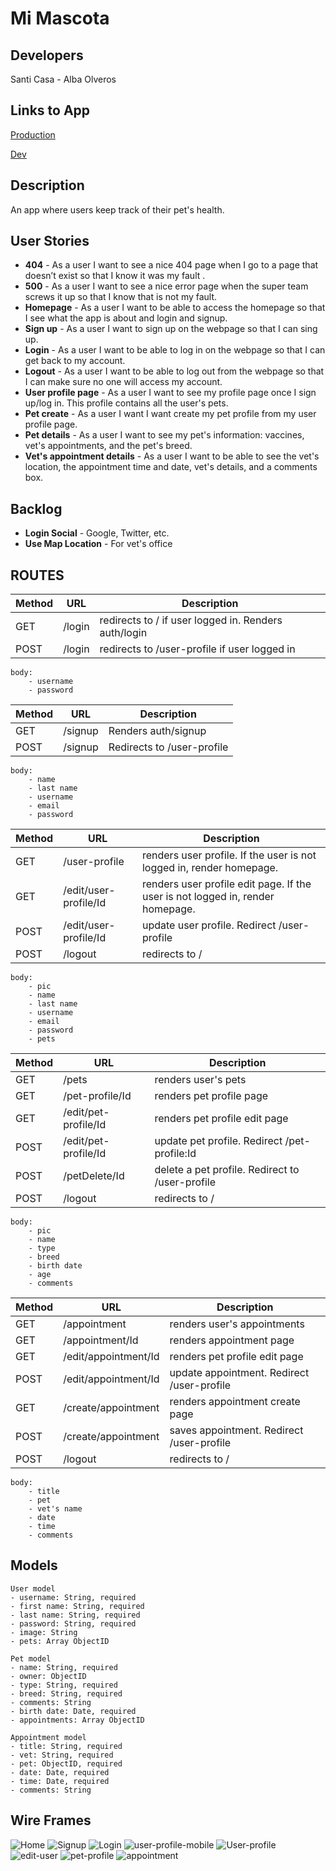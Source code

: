 # Mi Mascota

## Developers
Santi Casa - Alba Olveros

## Links to App 
[Production](https://mi--mascota.herokuapp.com)

[Dev](https://staging-mimascota.herokuapp.com)

## Description

An app where users keep track of their pet's health.
 
## User Stories

- **404** - As a user I want to see a nice 404 page when I go to a page that doesn’t exist so that I know it was my fault .
- **500** - As a user I want to see a nice error page when the super team screws it up so that I know that is not my fault.
- **Homepage** - As a user I want to be able to access the homepage so that I see what the app is about and login and signup.
- **Sign up** - As a user I want to sign up on the webpage so that I can sing up.
- **Login** - As a user I want to be able to log in on the webpage so that I can get back to my account.
- **Logout** - As a user I want to be able to log out from the webpage so that I can make sure no one will access my account.
- **User profile page** - As a user I want to see my profile page once I sign up/log in. This profile contains all the user's pets.
- **Pet create** - As a user I want I want create my pet profile from my user profile page.
- **Pet details** - As a user I want to see my pet's information: vaccines, vet's appointments, and the pet's breed.
- **Vet's appointment details** - As a user I want to be able to see the vet's location, the appointment time and date, vet's details, and a comments box.

## Backlog
- **Login Social** - Google, Twitter, etc.
- **Use Map Location** - For vet's office

## ROUTES

|Method|URL|Description|
|---|---|---|
GET | /login | redirects to / if user logged in. Renders auth/login
POST | /login | redirects to /user-profile if user logged in

```
body:
    - username
    - password
```
|Method|URL|Description|
|---|---|---|
GET | /signup | Renders auth/signup
POST | /signup | Redirects to /user-profile

```
body:
    - name
    - last name
    - username
    - email
    - password
```
|Method|URL|Description|
|---|---|---|
GET | /user-profile | renders user profile. If the user is not logged in, render homepage. 
GET | /edit/user-profile/Id | renders user profile edit page. If the user is not logged in, render homepage. 
POST | /edit/user-profile/Id | update user profile. Redirect /user-profile
POST | /logout | redirects to /
```
body:
    - pic
    - name
    - last name
    - username
    - email
    - password
    - pets
```
|Method|URL|Description|
|---|---|---|
GET | /pets | renders user's pets
GET | /pet-profile/Id | renders pet profile page
GET | /edit/pet-profile/Id | renders pet profile edit page
POST | /edit/pet-profile/Id | update pet profile. Redirect /pet-profile:Id
POST | /petDelete/Id | delete a pet profile. Redirect to /user-profile
POST | /logout | redirects to /
```
body:
    - pic
    - name
    - type
    - breed
    - birth date
    - age
    - comments
```
|Method|URL|Description|
|---|---|---|
GET | /appointment | renders user's appointments 
GET | /appointment/Id | renders appointment page
GET | /edit/appointment/Id | renders pet profile edit page
POST | /edit/appointment/Id | update appointment. Redirect /user-profile
GET | /create/appointment | renders appointment create page
POST | /create/appointment | saves appointment. Redirect /user-profile
POST | /logout | redirects to /
```
body:
    - title
    - pet
    - vet's name
    - date
    - time
    - comments
```

## Models

```
User model
- username: String, required
- first name: String, required
- last name: String, required
- password: String, required
- image: String
- pets: Array ObjectID
```
```
Pet model
- name: String, required
- owner: ObjectID
- type: String, required
- breed: String, required
- comments: String
- birth date: Date, required
- appointments: Array ObjectID
```
```
Appointment model
- title: String, required
- vet: String, required
- pet: ObjectID, required
- date: Date, required
- time: Date, required
- comments: String
```
## Wire Frames
![Home](private/wireframes/home.png)
![Signup](private/wireframes/signup.png)
![Login](private/wireframes/login.png)
![user-profile-mobile](private/wireframes/home-mobile.png)
![User-profile](private/wireframes/profile-general.png)
![edit-user](private/wireframes/user-profile-edit.png)
![pet-profile](private/wireframes/pet-profile-edit.png)
![appointment](private/wireframes/appointment-create.png)
